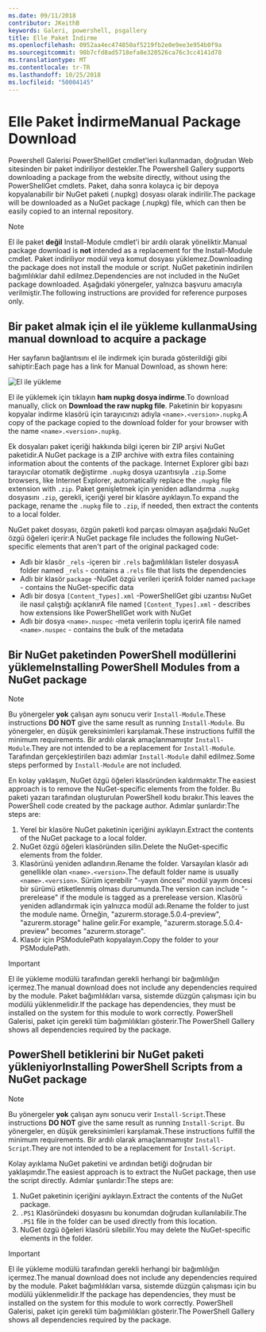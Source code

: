 ```yaml
---
ms.date: 09/11/2018
contributor: JKeithB
keywords: Galeri, powershell, psgallery
title: Elle Paket İndirme
ms.openlocfilehash: 0952aa4ec474850af5219fb2e0e9ee3e954b0f9a
ms.sourcegitcommit: 98b7cfd8ad5718efa8e320526ca76c3cc4141d78
ms.translationtype: MT
ms.contentlocale: tr-TR
ms.lasthandoff: 10/25/2018
ms.locfileid: "50004145"
---
```

# <a name="manual-package-download"></a><span data-ttu-id="8e702-103">Elle Paket İndirme</span><span class="sxs-lookup"><span data-stu-id="8e702-103">Manual Package Download</span></span>

<span data-ttu-id="8e702-104">Powershell Galerisi PowerShellGet cmdlet'leri kullanmadan, doğrudan Web sitesinden bir paket indiriliyor destekler.</span><span class="sxs-lookup"><span data-stu-id="8e702-104">The Powershell Gallery supports downloading a package from the website directly, without using the PowerShellGet cmdlets.</span></span> <span data-ttu-id="8e702-105">Paket, daha sonra kolayca iç bir depoya kopyalanabilir bir NuGet paketi (.nupkg) dosyası olarak indirilir.</span><span class="sxs-lookup"><span data-stu-id="8e702-105">The package will be downloaded as a NuGet package (.nupkg) file, which can then be easily copied to an internal repository.</span></span>

> [!NOTE]
> <span data-ttu-id="8e702-106">El ile paket **değil** Install-Module cmdlet'i bir ardılı olarak yöneliktir.</span><span class="sxs-lookup"><span data-stu-id="8e702-106">Manual package download is **not** intended as a replacement for the Install-Module cmdlet.</span></span>
> <span data-ttu-id="8e702-107">Paket indiriliyor modül veya komut dosyası yüklemez.</span><span class="sxs-lookup"><span data-stu-id="8e702-107">Downloading the package does not install the module or script.</span></span> <span data-ttu-id="8e702-108">NuGet paketinin indirilen bağımlılıklar dahil edilmez.</span><span class="sxs-lookup"><span data-stu-id="8e702-108">Dependencies are not included in the NuGet package downloaded.</span></span> <span data-ttu-id="8e702-109">Aşağıdaki yönergeler, yalnızca başvuru amacıyla verilmiştir.</span><span class="sxs-lookup"><span data-stu-id="8e702-109">The following instructions are provided for reference purposes only.</span></span>

## <a name="using-manual-download-to-acquire-a-package"></a><span data-ttu-id="8e702-110">Bir paket almak için el ile yükleme kullanma</span><span class="sxs-lookup"><span data-stu-id="8e702-110">Using manual download to acquire a package</span></span>

<span data-ttu-id="8e702-111">Her sayfanın bağlantısını el ile indirmek için burada gösterildiği gibi sahiptir:</span><span class="sxs-lookup"><span data-stu-id="8e702-111">Each page has a link for Manual Download, as shown here:</span></span>

![El ile yükleme](../../Images/packagedisplaypagewithpseditions.png)

<span data-ttu-id="8e702-113">El ile yüklemek için tıklayın **ham nupkg dosya indirme**.</span><span class="sxs-lookup"><span data-stu-id="8e702-113">To download manually, click on **Download the raw nupkg file**.</span></span> <span data-ttu-id="8e702-114">Paketinin bir kopyasını kopyalar indirme klasörü için tarayıcınızı adıyla `<name>.<version>.nupkg`.</span><span class="sxs-lookup"><span data-stu-id="8e702-114">A copy of the package copied to the download folder for your browser with the name `<name>.<version>.nupkg`.</span></span>

<span data-ttu-id="8e702-115">Ek dosyaları paket içeriği hakkında bilgi içeren bir ZIP arşivi NuGet paketidir.</span><span class="sxs-lookup"><span data-stu-id="8e702-115">A NuGet package is a ZIP archive with extra files containing information about the contents of the package.</span></span> <span data-ttu-id="8e702-116">Internet Explorer gibi bazı tarayıcılar otomatik değiştirme `.nupkg` dosya uzantısıyla `.zip`.</span><span class="sxs-lookup"><span data-stu-id="8e702-116">Some browsers, like Internet Explorer, automatically replace the `.nupkg` file extension with `.zip`.</span></span> <span data-ttu-id="8e702-117">Paket genişletmek için yeniden adlandırma `.nupkg` dosyasını `.zip`, gerekli, içeriği yerel bir klasöre ayıklayın.</span><span class="sxs-lookup"><span data-stu-id="8e702-117">To expand the package, rename the `.nupkg` file to `.zip`, if needed, then extract the contents to a local folder.</span></span>

<span data-ttu-id="8e702-118">NuGet paket dosyası, özgün paketli kod parçası olmayan aşağıdaki NuGet özgü öğeleri içerir:</span><span class="sxs-lookup"><span data-stu-id="8e702-118">A NuGet package file includes the following NuGet-specific elements that aren't part of the original packaged code:</span></span>

- <span data-ttu-id="8e702-119">Adlı bir klasör `_rels` -içeren bir `.rels` bağımlılıkları listeler dosyası</span><span class="sxs-lookup"><span data-stu-id="8e702-119">A folder named `_rels` - contains a `.rels` file that lists the dependencies</span></span>
- <span data-ttu-id="8e702-120">Adlı bir klasör `package` -NuGet özgü verileri içerir</span><span class="sxs-lookup"><span data-stu-id="8e702-120">A folder named `package` - contains the NuGet-specific data</span></span>
- <span data-ttu-id="8e702-121">Adlı bir dosya `[Content_Types].xml` -PowerShellGet gibi uzantısı NuGet ile nasıl çalıştığı açıklanır</span><span class="sxs-lookup"><span data-stu-id="8e702-121">A file named `[Content_Types].xml` - describes how extensions like PowerShellGet work with NuGet</span></span>
- <span data-ttu-id="8e702-122">Adlı bir dosya `<name>.nuspec` -meta verilerin toplu içerir</span><span class="sxs-lookup"><span data-stu-id="8e702-122">A file named `<name>.nuspec` - contains the bulk of the metadata</span></span>

## <a name="installing-powershell-modules-from-a-nuget-package"></a><span data-ttu-id="8e702-123">Bir NuGet paketinden PowerShell modüllerini yükleme</span><span class="sxs-lookup"><span data-stu-id="8e702-123">Installing PowerShell Modules from a NuGet package</span></span>

> [!NOTE]
> <span data-ttu-id="8e702-124">Bu yönergeler **yok** çalışan aynı sonucu verir `Install-Module`.</span><span class="sxs-lookup"><span data-stu-id="8e702-124">These instructions **DO NOT** give the same result as running `Install-Module`.</span></span> <span data-ttu-id="8e702-125">Bu yönergeler, en düşük gereksinimleri karşılamak.</span><span class="sxs-lookup"><span data-stu-id="8e702-125">These instructions fulfill the minimum requirements.</span></span> <span data-ttu-id="8e702-126">Bir ardılı olarak amaçlanmamıştır `Install-Module`.</span><span class="sxs-lookup"><span data-stu-id="8e702-126">They are not intended to be a replacement for `Install-Module`.</span></span> <span data-ttu-id="8e702-127">Tarafından gerçekleştirilen bazı adımlar `Install-Module` dahil edilmez.</span><span class="sxs-lookup"><span data-stu-id="8e702-127">Some steps performed by `Install-Module` are not included.</span></span>

<span data-ttu-id="8e702-128">En kolay yaklaşım, NuGet özgü öğeleri klasöründen kaldırmaktır.</span><span class="sxs-lookup"><span data-stu-id="8e702-128">The easiest approach is to remove the NuGet-specific elements from the folder.</span></span> <span data-ttu-id="8e702-129">Bu paketi yazarı tarafından oluşturulan PowerShell kodu bırakır.</span><span class="sxs-lookup"><span data-stu-id="8e702-129">This leaves the PowerShell code created by the package author.</span></span> <span data-ttu-id="8e702-130">Adımlar şunlardır:</span><span class="sxs-lookup"><span data-stu-id="8e702-130">The steps are:</span></span>

1. <span data-ttu-id="8e702-131">Yerel bir klasöre NuGet paketinin içeriğini ayıklayın.</span><span class="sxs-lookup"><span data-stu-id="8e702-131">Extract the contents of the NuGet package to a local folder.</span></span>
2. <span data-ttu-id="8e702-132">NuGet özgü öğeleri klasöründen silin.</span><span class="sxs-lookup"><span data-stu-id="8e702-132">Delete the NuGet-specific elements from the folder.</span></span>
3. <span data-ttu-id="8e702-133">Klasörünü yeniden adlandırın.</span><span class="sxs-lookup"><span data-stu-id="8e702-133">Rename the folder.</span></span> <span data-ttu-id="8e702-134">Varsayılan klasör adı genellikle olan `<name>.<version>`.</span><span class="sxs-lookup"><span data-stu-id="8e702-134">The default folder name is usually `<name>.<version>`.</span></span> <span data-ttu-id="8e702-135">Sürüm içerebilir "-yayın öncesi" modül yayım öncesi bir sürümü etiketlenmiş olması durumunda.</span><span class="sxs-lookup"><span data-stu-id="8e702-135">The version can include "-prerelease" if the module is tagged as a prerelease version.</span></span> <span data-ttu-id="8e702-136">Klasörü yeniden adlandırmak için yalnızca modül adı.</span><span class="sxs-lookup"><span data-stu-id="8e702-136">Rename the folder to just the module name.</span></span> <span data-ttu-id="8e702-137">Örneğin, "azurerm.storage.5.0.4-preview", "azurerm.storage" haline gelir.</span><span class="sxs-lookup"><span data-stu-id="8e702-137">For example, "azurerm.storage.5.0.4-preview" becomes "azurerm.storage".</span></span>
4. <span data-ttu-id="8e702-138">Klasör için PSModulePath kopyalayın.</span><span class="sxs-lookup"><span data-stu-id="8e702-138">Copy the folder to your PSModulePath.</span></span>

> [!IMPORTANT]
> <span data-ttu-id="8e702-139">El ile yükleme modülü tarafından gerekli herhangi bir bağımlılığın içermez.</span><span class="sxs-lookup"><span data-stu-id="8e702-139">The manual download does not include any dependencies required by the module.</span></span> <span data-ttu-id="8e702-140">Paket bağımlılıkları varsa, sistemde düzgün çalışması için bu modülü yüklenmelidir.</span><span class="sxs-lookup"><span data-stu-id="8e702-140">If the package has dependencies, they must be installed on the system for this module to work correctly.</span></span> <span data-ttu-id="8e702-141">PowerShell Galerisi, paket için gerekli tüm bağımlılıkları gösterir.</span><span class="sxs-lookup"><span data-stu-id="8e702-141">The PowerShell Gallery shows all dependencies required by the package.</span></span>

## <a name="installing-powershell-scripts-from-a-nuget-package"></a><span data-ttu-id="8e702-142">PowerShell betiklerini bir NuGet paketi yükleniyor</span><span class="sxs-lookup"><span data-stu-id="8e702-142">Installing PowerShell Scripts from a NuGet package</span></span>

> [!NOTE]
> <span data-ttu-id="8e702-143">Bu yönergeler **yok** çalışan aynı sonucu verir `Install-Script`.</span><span class="sxs-lookup"><span data-stu-id="8e702-143">These instructions **DO NOT** give the same result as running `Install-Script`.</span></span> <span data-ttu-id="8e702-144">Bu yönergeler, en düşük gereksinimleri karşılamak.</span><span class="sxs-lookup"><span data-stu-id="8e702-144">These instructions fulfill the minimum requirements.</span></span> <span data-ttu-id="8e702-145">Bir ardılı olarak amaçlanmamıştır `Install-Script`.</span><span class="sxs-lookup"><span data-stu-id="8e702-145">They are not intended to be a replacement for `Install-Script`.</span></span>

<span data-ttu-id="8e702-146">Kolay ayıklama NuGet paketini ve ardından betiği doğrudan bir yaklaşımdır.</span><span class="sxs-lookup"><span data-stu-id="8e702-146">The easiest approach is to extract the NuGet package, then use the script directly.</span></span> <span data-ttu-id="8e702-147">Adımlar şunlardır:</span><span class="sxs-lookup"><span data-stu-id="8e702-147">The steps are:</span></span>

1. <span data-ttu-id="8e702-148">NuGet paketinin içeriğini ayıklayın.</span><span class="sxs-lookup"><span data-stu-id="8e702-148">Extract the contents of the NuGet package.</span></span>
2. <span data-ttu-id="8e702-149">`.PS1` Klasöründeki dosyasını bu konumdan doğrudan kullanılabilir.</span><span class="sxs-lookup"><span data-stu-id="8e702-149">The `.PS1` file in the folder can be used directly from this location.</span></span>
3. <span data-ttu-id="8e702-150">NuGet özgü öğeleri klasörü silebilir.</span><span class="sxs-lookup"><span data-stu-id="8e702-150">You may delete the NuGet-specific elements in the folder.</span></span>

> [!IMPORTANT]
> <span data-ttu-id="8e702-151">El ile yükleme modülü tarafından gerekli herhangi bir bağımlılığın içermez.</span><span class="sxs-lookup"><span data-stu-id="8e702-151">The manual download does not include any dependencies required by the module.</span></span> <span data-ttu-id="8e702-152">Paket bağımlılıkları varsa, sistemde düzgün çalışması için bu modülü yüklenmelidir.</span><span class="sxs-lookup"><span data-stu-id="8e702-152">If the package has dependencies, they must be installed on the system for this module to work correctly.</span></span> <span data-ttu-id="8e702-153">PowerShell Galerisi, paket için gerekli tüm bağımlılıkları gösterir.</span><span class="sxs-lookup"><span data-stu-id="8e702-153">The PowerShell Gallery shows all dependencies required by the package.</span></span>
